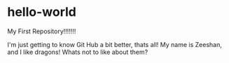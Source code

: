 # hello-world
My First Repository!!!!!!!

I'm just getting to know Git Hub a bit better, thats all!
My name is Zeeshan, and I like dragons! Whats not to like about them?
